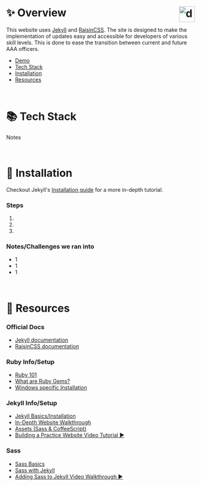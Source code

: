 # ✨ Overview <img src="https://i.imgur.com/3qRnjL4.png" alt="drawing" style="float:right;width:42px;height:42px;"/>

This website uses [Jekyll] and [RaisinCSS]. The site is designed to make the implementation of updates easy and accessible for developers of various skill levels. This is done to ease the transition between current and future AAA officers.

- [Demo](https://utd-aaa.github.io/)
- [Tech Stack](#tech-stack)
- [Installation](#installation)
- [Resources](#resources)


<br>

# 📚 Tech Stack

Notes


<br>

# 🔧 Installation

Checkout Jekyll's [Installation guide](https://jekyllrb.com/docs/installation/) for a more in-depth tutorial.

### Steps
1. 
2. 
3. 

### Notes/Challenges we ran into
   * 1
   * 1
   * 1



<br>

# 📌 Resources

### Official Docs

 - [Jekyll documentation](https://jekyllrb.com/docs/)
 - [RaisinCSS documentation](https://github.com/tretapey/raisincss)

[Jekyll]: https://jekyllrb.com/
[RaisinCSS]: https://github.com/tretapey/raisincss


### Ruby Info/Setup

* [Ruby 101](https://jekyllrb.com/docs/ruby-101/#:~:text=Jekyll%)
* [What are Ruby Gems?](https://medium.com/@morgannegagne/what-is-a-ruby-gem-1eec2684e68)
* [Windows specific Installation](https://stackify.com/install-ruby-on-windows-everything-you-need-to-get-going/)


### Jekyll Info/Setup

* [Jekyll Basics/Installation](https://www.john-cd.com/cheatsheets/Markup_and_Documentation/Jekyll/#:~:text=Jekyll%20Install%20How%2DTo&text=Bundler%20is%20a%20gem%20that,necessary%20dependencies%20each%20gem%20requires.)
* [In-Depth Website Walkthrough](https://opensource.com/article/21/9/build-website-jekyll)
* [Assets (Sass & CoffeeScript)](https://jekyllrb.com/docs/assets/)
* [Building a Practice Website Video Tutorial ▶️](https://www.youtube.com/watch?v=g6AJ9qPPoyc&ab_channel=SpencerPa)


### Sass

* [Sass Basics](https://sass-lang.com/guide)
* [Sass with Jekyll](https://markdotto.com/2014/09/25/sass-and-jekyll/#install-sass)
* [Adding Sass to Jekyll Video Walkthrough ▶️](https://www.youtube.com/watch?v=qMGw3-cxGhw&ab_channel=ZacharyRNewton)

